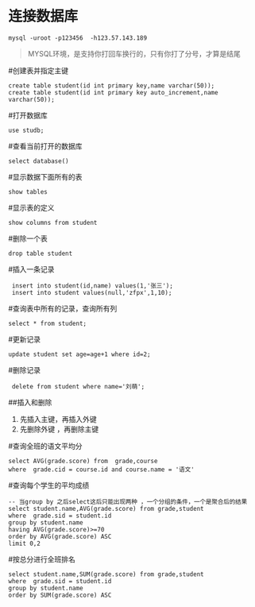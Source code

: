 # 连接数据库
```
mysql -uroot -p123456  -h123.57.143.189
```
> MYSQL环境，是支持你打回车换行的，只有你打了分号，才算是结尾

#创建表并指定主键 
```
create table student(id int primary key,name varchar(50));
create table student(id int primary key auto_increment,name varchar(50));
```

#打开数据库
```
use studb;
```

#查看当前打开的数据库
```
select database()
```
#显示数据下面所有的表
```
show tables
```

#显示表的定义
```
show columns from student
```

#删除一个表
```
drop table student
```

#插入一条记录
```
 insert into student(id,name) values(1,'张三');
 insert into student values(null,'zfpx',1,10);
```
#查询表中所有的记录，查询所有列
```
select * from student;
```

#更新记录
```
update student set age=age+1 where id=2;
```

#删除记录
```
 delete from student where name='刘萌';
```

##插入和删除
1. 先插入主键，再插入外键
2. 先删除外键 ，再删除主键


#查询全班的语文平均分
```
select AVG(grade.score) from  grade,course
where  grade.cid = course.id and course.name = '语文'
```

#查询每个学生的平均成绩
```
-- 当group by 之后select这后只能出现两种 ，一个分组的条件，一个是聚合后的结果
select student.name,AVG(grade.score) from grade,student
where  grade.sid = student.id
group by student.name
having AVG(grade.score)>=70
order by AVG(grade.score) ASC
limit 0,2
```

#按总分进行全班排名
```
select student.name,SUM(grade.score) from grade,student
where  grade.sid = student.id
group by student.name
order by SUM(grade.score) ASC
```